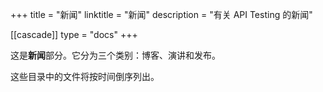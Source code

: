 +++
title = "新闻"
linktitle = "新闻"
description = "有关 API Testing 的新闻"

[[cascade]]
type = "docs"
+++

这是**新闻**部分。它分为三个类别：博客、演讲和发布。

这些目录中的文件将按时间倒序列出。
